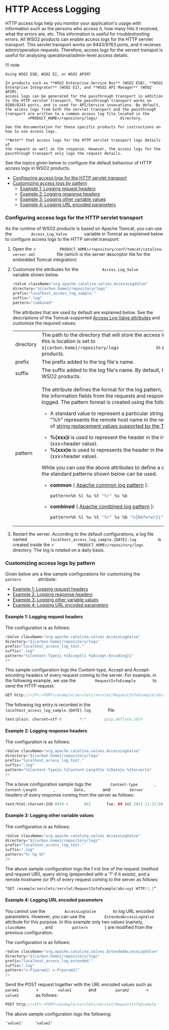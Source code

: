 # HTTP Access Logging

HTTP access logs help you monitor your application's usage with
information such as the persons who access it, how many hits
it received, what the errors are, etc. This information is useful for
troubleshooting errors. All WSO2 products can enable access logs for the
HTTP servlet transport. This servlet transport works on 9443/9763 ports,
and it recieves admin/operation requests. Therefore, access logs for the
servert transpot is useful for analysing operational/admin-level access
details.

!!! note
    
    Using WSO2 ESB, WSO2 EI, or WSO2 APIM?
    
    In products such as **WSO2 Enterprise Service Bus** (WSO2 ESB), **WSO2
    Enterprise Integrator** (WSO2 EI), and **WSO2 API Manager** (WSO2 APIM),
    access logs can be generated for the passthrough transport in addition
    to the HTTP servlet transport. The passthrough transport works on
    8280/8243 ports, and is used for API/Service invocations. By default,
    the access logs from both the servlet transport and the passthrough
    transport are written to a common access log file located in the
    `         <PRODUCT_HOME>/repository/logs/        ` directory.
    
    See the documentation for these specific products for instructions on
    how to use access logs.
    
    **Note** that access logs for the HTTP servlet transport logs details of
    the request as well as the response. However, the access logs for the
    passthrough transport only logs the request details.
    

See the topics given below to configure the default behaviour of HTTP
access logs in WSO2 products.

-   [Configuring access logs for the HTTP servlet
    transport](#HTTPAccessLogging-ConfiguringaccesslogsfortheHTTPservlettransport)
-   [Customizing access logs by
    pattern](#HTTPAccessLogging-Customizingaccesslogsbypattern)
    -   [Example 1: Logging request
        headers](#HTTPAccessLogging-Example1:Loggingrequestheaders)
    -   [Example 2: Logging response
        headers](#HTTPAccessLogging-Example2:Loggingresponseheaders)
    -   [Example 3: Logging other variable
        values](#HTTPAccessLogging-Example3:Loggingothervariablevalues)
    -   [Example 4: Logging URL encoded
        parameters](#HTTPAccessLogging-Example4:LoggingURLencodedparameters)

### Configuring access logs for the HTTP servlet transport

As the runtime of WSO2 products is based on Apache Tomcat, you can use
the `         Access_Log_Valve        ` variable in Tomcat as explained
below to configure access logs to the HTTP servlet transport:

1.  Open the \<
    `           PRODUCT_HOME>/repository/conf/tomcat/catalina-server.xml          `
    file (which is the server descriptor file for the embedded Tomcat
    integration)

2.  Customize the attributes for the
    `           Access_Log_Valve          ` variable shown below.

    ``` java
    <Valve className="org.apache.catalina.valves.AccessLogValve"
    directory="${carbon.home}/repository/logs"
    prefix="localhost_access_log_sample."
    suffix=".log"
    pattern="combined"
    ```

    The attributes that are used by default are explained below. See the
    descriptions of the Tomcat-supported [Access Log
    Valve attributes](http://tomcat.apache.org/tomcat-7.0-doc/config/valve.html#Access_Log_Valve/Attributes)
    and customize the required values.

    <table style="width:100%;">
    <colgroup>
    <col style="width: 5%" />
    <col style="width: 94%" />
    </colgroup>
    <tbody>
    <tr class="odd">
    <td>directory</td>
    <td>The path to the directory that will store the access log file. By default, this is location is set to <code>               ${carbon.home}/repository/logs              </code> in all WSO2 products.</td>
    </tr>
    <tr class="even">
    <td>prefix</td>
    <td>The prefix added to the log file's name.</td>
    </tr>
    <tr class="odd">
    <td>suffix</td>
    <td>The suffix added to the log file's name. By default, this is .log for all WSO2 products.</td>
    </tr>
    <tr class="even">
    <td>pattern</td>
    <td><div class="content-wrapper">
    <p>The attribute defines the format for the log pattern, which consists of the information fields from the requests and responses that should be logged. The pattern format is created using the following attributes:</p>
    <ul>
    <li><p>A standard value to represent a particular string. For example, "%h" represents the remote host name in the request. See the list of <a href="https://tomcat.apache.org/tomcat-7.0-doc/api/org/apache/catalina/valves/AccessLogValve.html">string replacement values supported by the Tomcat valve</a> .</p></li>
    <li><strong>%{xxx}i</strong> is used to represent the header in the incoming request (xxx=header value).</li>
    <li><strong>%{xxx}o</strong> is used to represents the header in the outgoing request (xxx=header value).</li>
    </ul>
    <p>While you can use the above attributes to define a custom pattern, the standard patterns shown below can be used.</p>
    <ul>
    <li><p><strong>common</strong> ( <a href="http://httpd.apache.org/docs/1.3/logs.html#common">Apache common log pattern</a> ):</p>
    <div class="code panel pdl" style="border-width: 1px;">
    <div class="codeContent panelContent pdl">
    <div class="sourceCode" id="cb1" data-syntaxhighlighter-params="brush: java; gutter: false; theme: Confluence" data-theme="Confluence" style="brush: java; gutter: false; theme: Confluence"><pre class="sourceCode java"><code class="sourceCode java"><a class="sourceLine" id="cb1-1" title="1">pattern=%h %l %u %t <span class="st">&quot;%r&quot;</span> %s %b</a></code></pre></div>
    </div>
    </div></li>
    <li><p><strong>combined</strong> ( <a href="http://httpd.apache.org/docs/1.3/logs.html#combined">Apache combined log pattern</a> ):</p>
    <div class="code panel pdl" style="border-width: 1px;">
    <div class="codeContent panelContent pdl">
    <div class="sourceCode" id="cb2" data-syntaxhighlighter-params="brush: java; gutter: false; theme: Confluence" data-theme="Confluence" style="brush: java; gutter: false; theme: Confluence"><pre class="sourceCode java"><code class="sourceCode java"><a class="sourceLine" id="cb2-1" title="1">pattern=%h %l %u %t <span class="st">&quot;%r&quot;</span> %s %b <span class="st">&quot;%{Referer}i&quot;</span> <span class="st">&quot;%{User-Agent}i&quot;</span></a></code></pre></div>
    </div>
    </div></li>
    </ul>
    </div></td>
    </tr>
    </tbody>
    </table>

3.  Restart the server. According to the default configurations, a log
    file named
    `           localhost_access_log_sample.{DATE}.log          ` is
    created inside the \<
    `           PRODUCT_HOME>/repository/logs          ` directory. The
    log is rotated on a daily basis.

### Customizing access logs by pattern

Given below are a few sample configurations for customizing the
`         pattern        ` attribute:

-   [Example 1: Logging request
    headers](#HTTPAccessLogging-Example1:Loggingrequestheaders)
-   [Example 2: Logging response
    headers](#HTTPAccessLogging-Example2:Loggingresponseheaders)
-   [Example 3: Logging other variable
    values](#HTTPAccessLogging-Example3:Loggingothervariablevalues)
-   [Example 4: Logging URL encoded
    parameters](#HTTPAccessLogging-Example4:LoggingURLencodedparameters)

#### Example 1: Logging request headers

The configuration is as follows:

``` java
<Valve className="org.apache.catalina.valves.AccessLogValve"
directory="${carbon.home}/repository/logs"
prefix="localhost_access_log_test."
suffix=".log"
pattern="%{Content-Type}i %{Accept}i %{Accept-Encoding}i"
/>
```

This sample configuration logs the Content-type,
Accept and Accept-encoding headers of every request coming to the
server. For example, in the following example, we use the
`         RequestInfoExample        ` to send the HTTP request:

``` java
GET http://<IP>:<PORT>/example/servlets/servlet/RequestInfoExample?abc=xyz
```

The following log entry is recorded in the
`         localhost_access_log_sample.{DATE}.log        ` file.

``` java
text/plain; charset=utf-8        */*        gzip,deflate,sdch
```

#### Example 2: Logging response headers

The configuration is as follows:

``` java
<Valve className="org.apache.catalina.valves.AccessLogValve"
directory="${carbon.home}/repository/logs"
prefix="localhost_access_log_test."
suffix=".log"
pattern="%{Content-Type}o %{Content-Length}o %{Date}o %{Server}o"
/>
```

The a bove configuration sample logs the `         Content-type        `
, `         Content-Length        ` , `         Date,        ` and
`         Server        ` headers of every response coming from the
server as follows:

``` java
text/html;charset=ISO-8859-1       662       Tue, 09 Jul 2013 11:21:50 GMT        WSO2 Carbon
```

#### Example 3: Logging other variable values

The configuration is as follows:

``` java
<Valve className="org.apache.catalina.valves.AccessLogValve"
directory="${carbon.home}/repository/logs"
prefix="localhost_access_log_test."
suffix=".log"
pattern="%r %q %h"
/>
```

The above sample configuration logs the f irst line of the request
(method and request URI), query string (prepended with a '?' if it
exists), and a remote hostname (or IP) of every request coming to the
server as follows:

``` java
“GET /example/servlets/servlet/RequestInfoExample?abc=xyz HTTP/1.1”      ?abc=xyz     10.100.0.67
```

#### Example 4: Logging URL encoded parameters

You cannot use the `         AccessLogValve        ` to log URL encoded
parameters. However, you can use the
`         ExtendedAccessLogValve        ` attribute for this purpose. In
this example only two values (namely, `         className        ` , and
`         pattern        ` ) are modified from the previous
configuration.

The configuration is as follows:

``` java
<Valve className="org.apache.catalina.valves.ExtendedAccessLogValve" 
directory="${carbon.home}/repository/logs"
prefix="localhost_access_log_extended."
suffix=".log"
pattern="x-P(param1) x-P(param2)"
/>
```

Send the POST request together with the URL encoded values such as
`         param1        ` = `         value1        ` and
`         param2        ` = `         value2        ` as follows:

``` java
POST http://<IP>:<PORT>/example/servlets/servlet/RequestInfoExample
```

The above sample configuration logs the following:

``` java
'value1'     'value2'
```
